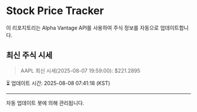 
# Stock Price Tracker

이 리포지토리는 Alpha Vantage API를 사용하여 주식 정보를 자동으로 업데이트합니다.

## 최신 주식 시세
> AAPL 최신 시세(2025-08-07 19:59:00): $221.2895

⏳ 업데이트 시간: 2025-08-08 07:41:18 (KST)

---
자동 업데이트 봇에 의해 관리됩니다.
